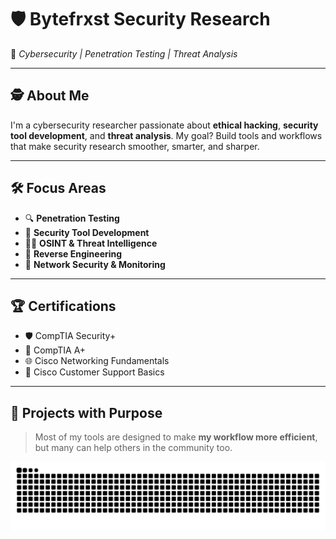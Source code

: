 # 🛡️ Bytefrxst Security Research
🚀 *Cybersecurity | Penetration Testing | Threat Analysis*

---

## 🕵️ About Me  
I'm a cybersecurity researcher passionate about **ethical hacking**, **security tool development**, and **threat analysis**. My goal? Build tools and workflows that make security research smoother, smarter, and sharper.

---

## 🛠️ Focus Areas
- 🔍 **Penetration Testing**
- 🔐 **Security Tool Development**
- 🕵️‍♂️ **OSINT & Threat Intelligence**
- 📜 **Reverse Engineering**
- 📡 **Network Security & Monitoring**

---

## 🏆 Certifications
- 🛡️ CompTIA Security+
- 🧩 CompTIA A+
- 🌐 Cisco Networking Fundamentals
- 💬 Cisco Customer Support Basics

---

## 🧰 Projects with Purpose
> Most of my tools are designed to make **my workflow more efficient**, but many can help others in the community too.

![GitHub Snake Animation](https://raw.githubusercontent.com/asmrprog-yt/asmrprog-yt/output/github-snake-dark.svg)
